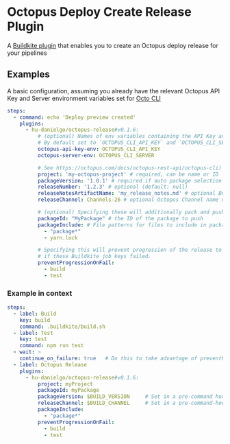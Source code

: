 # Octopus Deploy Create Release Plugin

A [Buildkite plugin](https://buildkite.com/docs/agent/v3/plugins) that enables you to create an Octopus deploy release for your pipelines

## Examples

A basic configuration, assuming you already have the relevant Octopus API Key and Server environment variables set for [Octo CLI](https://octopus.com/docs/octopus-rest-api/octopus-cli)

```yml
steps:
  - command: echo 'Deploy preview created'
    plugins:
      - hu-danielgo/octopus-release#v0.1.6:
          # (optional) Names of env variables containing the API Key and Octopus Server URL
          # By default set to `OCTOPUS_CLI_API_KEY` and `OCTOPUS_CLI_SERVER`.
          octopus-api-key-env: OCTOPUS_CLI_API_KEY
          octopus-server-env: OCTOPUS_CLI_SERVER

          # See https://octopus.com/docs/octopus-rest-api/octopus-cli) for description of the below
          project: 'my-octopus-project' # required, can be name or ID
          packageVersion: '1.0.1' # required if auto package selection not enabled
          releaseNumber: '1.2.3' # optional (default: null)
          releaseNotesArtifactName: 'my_release_notes.md' # optional Buildkite artifact path
          releaseChannel: Channels-26 # optional Octopus Channel name or ID

          # (optional) Specifying these will additionally pack and push a package to the Octopus Package Repo
          packageId: "MyPackage" # the ID of the package to push
          packageInclude: # File patterns for files to include in package.
            - "package*"
            - yarn.lock

          # Specifying this will prevent progression of the release to new phases
          # if these Buildkite job keys failed.
          preventProgressionOnFail:
            - build
            - test
```

### Example in context

```yml
steps:
  - label: Build
    key: build
    command: .buildkite/build.sh
  - label: Test
    key: test
    command: npm run test
  - wait: ~
    continue_on_failure: true   # Do this to take advantage of preventProgressionOnFail
  - label: Octopus Release
    plugins:
      - hu-danielgo/octopus-release#v0.1.6:
          project: myProject
          packageId: myPackage
          packageVersion: $BUILD_VERSION     # Set in a pre-command hook
          releaseChannel: $BUILD_CHANNEL     # Set in a pre-command-hook
          packageInclude:
            - "package*"
          preventProgressionOnFail:
            - build
            - test
```